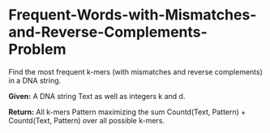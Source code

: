 # Frequent-Words-with-Mismatches-and-Reverse-Complements-Problem
Find the most frequent k-mers (with mismatches and reverse complements) in a DNA string.

**Given:** A DNA string Text as well as integers k and d.

**Return:** All k-mers Pattern maximizing the sum Countd(Text, Pattern) + Countd(Text, Pattern) over all possible k-mers.
